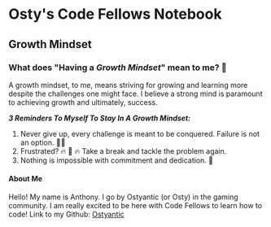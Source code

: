 # Osty's Code Fellows Notebook
## Growth Mindset

### What does **"Having a _Growth Mindset_"** mean to me? 🤔

A growth mindset, to me, means striving for growing and learning more despite the challenges one might face. I believe a strong mind is paramount to achieving growth and ultimately, success.

***3 Reminders To Myself To Stay In A Growth Mindset:***
1. Never give up, every challenge is meant to be conquered. Failure is not an option. 🙅‍♂️
2. Frustrated? 🔥 🧠 🔥 Take a break and tackle the problem again.
3. Nothing is impossible with commitment and dedication. 💪

#### About Me 

Hello! My name is Anthony. I go by Ostyantic (or Osty) in the gaming community. I am really excited to be here with Code Fellows to learn how to code!
Link to my Github: [Ostyantic](https://github.com/Ostyantic)
